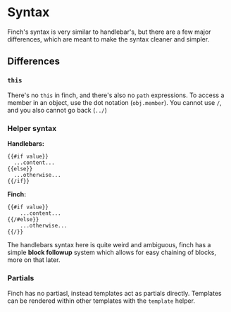 
# Syntax

Finch's syntax is very similar to handlebar's, but there are a few major differences, which are meant to make the syntax cleaner and simpler. 

## Differences

### `this`

There's no `this` in finch, and there's also no `path` expressions. To access a member in an object, use the dot notation (`obj.member`). You cannot use `/`, and you also cannot go back (`../`)

### Helper syntax

**Handlebars:**
```
{{#if value}}
  ...content...
{{else}}
  ...otherwise...
{{/if}}
```

**Finch:**
```
{{#if value}}
    ...content...
{{/#else}}
    ...otherwise...
{{/}}
```

The handlebars syntax here is quite weird and ambiguous, finch has a simple **block followup** system which allows for easy chaining of blocks, more on that later.

### Partials

Finch has no partiasl, instead templates act as partials directly. Templates can be rendered within other templates with the `template` helper.
